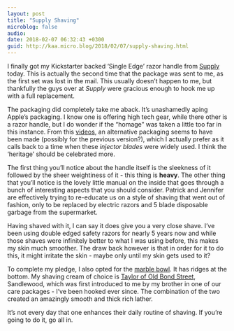 ```yaml
---
layout: post
title: "Supply Shaving"
microblog: false
audio: 
date: 2018-02-07 06:32:43 +0300
guid: http://kaa.micro.blog/2018/02/07/supply-shaving.html
---
```

I finally got my Kickstarter backed ‘Single Edge’ razor handle from [Supply](https://getsupply.com) today. This is actually the second time that the package was sent to me, as the first set was lost in the mail. This usually doesn’t happen to me, but thankfully the guys over at _Supply_ were gracious enough to hook me up with a full replacement.

The packaging did completely take me aback. It’s unashamedly aping Apple’s packaging. I know one is offering high tech gear, while there other is a razor handle, but I do wonder if the “homage” was taken a little too far in this instance. From this [videos](https://vimeo.com/167887992), an alternative packaging seems to have been made (possibly for the previous version?), which I actually prefer as it calls back to a time when these *injector blades* were widely used. I think the ‘heritage’ should be celebrated more.

The first thing you’ll notice about the handle itself is the sleekness of it followed by the sheer weightiness of it - this thing is **heavy**. The other thing that you’ll notice is the lovely little manual on the inside that goes through a bunch of interesting aspects that you should consider. Patrick and Jennifer are effectively trying to re-educate us on a style of shaving that went out of fashion, only to be replaced by electric razors and 5 blade disposable garbage from the supermarket.

Having shaved with it, I can say it does give you a very close shave. I’ve been using double edged safety razors for nearly 5 years now and while those shaves were infinitely better to what I was using before, this makes my skin much smoother. The draw back however is that in order for it to do this, it might irritate the skin - maybe only until my skin gets used to it?

To complete my pledge, I also opted for the [marble bowl](https://getsupply.com/collections/all-products/products/marble-shaving-bowl). It has ridges at the bottom. My shaving cream of choice is [Taylor of Old Bond Street](https://www.tayloroldbondst.co.uk), Sandlewood, which was first introduced to me by my brother in one of our care packages - I’ve been hooked ever since. The combination of the two created an amazingly smooth and thick rich lather.

It’s not every day that one enhances their daily routine of shaving. If you’re going to do it, go all in.
